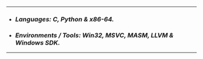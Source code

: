 -----------
- ### ___Languages: C, Python & x86-64.___
- ### ___Environments / Tools: Win32, MSVC, MASM, LLVM & Windows SDK.___
----------
